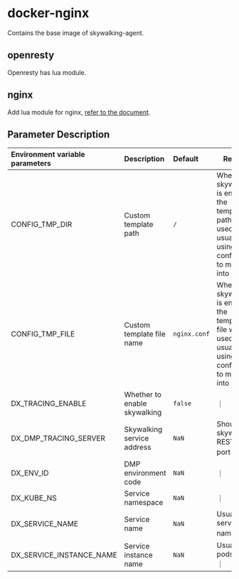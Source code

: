 # docker-nginx
Contains the base image of skywalking-agent.

## openresty
Openresty has lua module.

## nginx
Add lua module for nginx, [refer to the document](https://github.com/nginxinc/docker-nginx/tree/master/modules).

## Parameter Description  

| Environment variable parameters | Description                  |  Default     |  Remark                           |
| :------------------------------ | :--------------------------- | :----------  | --------------------------------- |
| CONFIG_TMP_DIR                  | Custom template path         |  `/`         | When skywaking is enabled, the template path will be used, usually using configmaps to mount into pods |
| CONFIG_TMP_FILE                 | Custom template file name    | `nginx.conf` | When skywaking is enabled, the template file will be used, usually using configmaps to mount into pods |
| DX_TRACING_ENABLE               | Whether to enable skywalking | `false`      |                                    ｜
| DX_DMP_TRACING_SERVER           | Skywalking service address   | `NaN`        | Should use skywalking REST API port｜
| DX_ENV_ID                       | DMP environment code         | `NaN`        |                                    ｜
| DX_KUBE_NS                      | Service namespace            | `NaN`        |                                    ｜
| DX_SERVICE_NAME                 | Service name                 | `NaN`        | Usually the service name           ｜ 
| DX_SERVICE_INSTANCE_NAME        | Service instance name        | `NaN`        | Usually pods name                  ｜